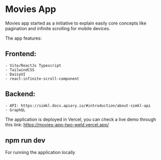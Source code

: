 # Movies App

Movies app started as a initiative to explain easily core concepts like pagination and infinite scrolling for mobile devices.

The app features:

  ## Frontend:
    - Vite/ReactJs Typescript
    - TailwindCSS
    - DaisyUI
    - react-infinite-scroll-component
    
  ## Backend:
    - API: https://simkl.docs.apiary.io/#introduction/about-simkl-api
    - GraphQL

The application is deployed in Vercel, you can check a live demo through this link: https://movies-app-two-weld.vercel.app/

## npm run dev

For running the application locally
